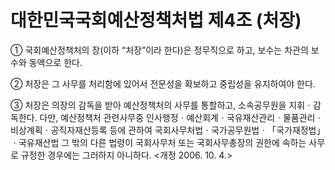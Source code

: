 # 대한민국국회예산정책처법 제4조 (처장)

① 국회예산정책처의 장(이하 “처장”이라 한다)은 정무직으로 하고, 보수는 차관의 보수와 동액으로 한다.

② 처장은 그 사무를 처리함에 있어서 전문성을 확보하고 중립성을 유지하여야 한다.

③ 처장은 의장의 감독을 받아 예산정책처의 사무를 통할하고, 소속공무원을 지휘ㆍ감독한다. 다만, 예산정책처 관련사무중 인사행정ㆍ예산회계ㆍ국유재산관리ㆍ물품관리ㆍ비상계획ㆍ공직자재산등록 등에 관하여 국회사무처법ㆍ국가공무원법ㆍ「국가재정법」ㆍ국유재산법 그 밖의 다른 법령이 국회사무처 또는 국회사무총장의 권한에 속하는 사무로 규정한 경우에는 그러하지 아니하다. <개정 2006. 10. 4.>
